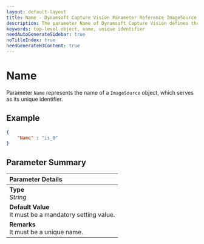 ```yaml
---
layout: default-layout
title: Name - Dynamsoft Capture Vision Parameter Reference ImageSource Object.
description: The parameter Name of Dynamsoft Capture Vision defines the unique identifier of top-level objects.
keywords: top-level object, name, unique identifier
needAutoGenerateSidebar: true
noTitleIndex: true
needGenerateH3Content: true
---
```


# Name

Parameter `Name` represents the name of a `ImageSource` object, which serves as its unique identifier.

## Example

```json
{
    "Name" : "is_0"
}
```

## Parameter Summary

| Parameter Details |
| :----------------------------------- |
| **Type**<br>*String* |
| **Default Value**<br>It must be a mandatory setting value. |
| **Remarks**<br>It must be a unique name. |

